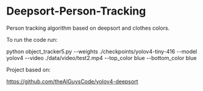 # Deepsort-Person-Tracking
Person tracking algorithm based on deepsort and clothes colors.

To run the code run:

python object_tracker5.py --weights ./checkpoints/yolov4-tiny-416 --model yolov4 --video ./data/video/test2.mp4 --top_color blue --bottom_color blue

Project based on:

https://github.com/theAIGuysCode/yolov4-deepsort
